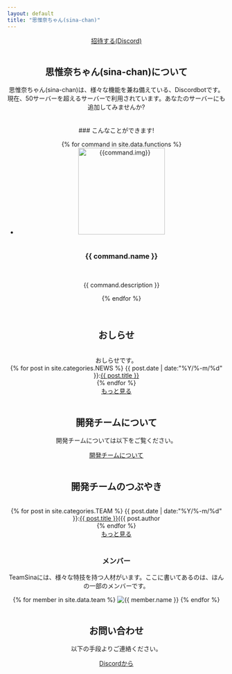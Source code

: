 ```yaml
---
layout: default
title: "思惟奈ちゃん(sina-chan)"
---
```

<center>
<div class="thumbnail">
    <section class="top-image"></section>
    <a class="btn-big" href="https://discordapp.com/api/oauth2/authorize?client_id=462885760043843584&permissions=1043721302&scope=bot">
    <i class="fas fa-angle-double-right"></i>招待する(Discord)
</a>
</div>

<br>

<h2 class="main-title">思惟奈ちゃん(sina-chan)について</h2>
思惟奈ちゃん(sina-chan)は、様々な機能を兼ね備えている、Discordbotです。
現在、50サーバーを超えるサーバーで利用されています。あなたのサーバーにも追加してみませんか?
<br>
<br>
<br>
### こんなことができます!
<br>
<ul class = "can">
    {% for command in site.data.functions %}
    <li>
    <div><img src="{{site.url}}/img/{{command.img}}" alt="{{command.img}}" width="200" height="200" ></div>
    <br>
    <h3>{{ command.name }}</h3>
    <br>
    <p>{{ command.description }}</p>
    </li>
    {% endfor %}
</ul>
<br>
<h2 class="top-black">おしらせ</h2>
<br>おしらせです。
<br>
{% for post in site.categories.NEWS %}
{{ post.date | date:"%Y/%-m/%d" }}:<a href="{{ post.url }}" class="a-orange">{{ post.title }}</a><br>
{% endfor %}
<br>
<a class="btn-blue" href="{{site.url}}/news"><i class="fas fa-angle-double-right"></i>もっと見る</a>
<br><br>
<h2 class="main-title">開発チームについて</h2>
開発チームについては以下をご覧ください。

<a class="btn-blue" href="{{ site.url }}/aboutus"><i class="fas fa-angle-double-right"></i>開発チームについて</a>
<br><br>

<h2 class="top-black">開発チームのつぶやき</h2>
<br>
{% for post in site.categories.TEAM %}
{{ post.date | date:"%Y/%-m/%d" }}:<a href="{{ post.url }}" class="a-orange">{{ post.title }}</a>({{ post.author <br>
{% endfor %}
<br>
<a class="btn-blue" href="{{site.url}}/team"><i class="fas fa-angle-double-right"></i>もっと見る</a>
<br><br>

### メンバー
TeamSinaには、様々な特技を持つ人材がいます。ここに書いてあるのは、ほんの一部のメンバーです。
<div class="yokonarabi">
{% for member in site.data.team %}
<img src="{{ site.url }}/img/teammember/{{ member.img }}" title="{{ member.name }}" class="team-img">
{% endfor %}
</div>
<br>
<h2 class="top-black">お問い合わせ</h2>
以下の手段よりご連絡ください。

<a class="btn-blue" href="https://discord.gg/udA3qgZ"><i class="fas fa-angle-double-right"></i>Discordから</a>
</center>
